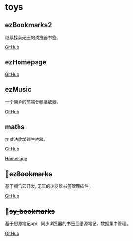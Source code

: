 <!--
 * @Author: NMTuan
 * @Email: NMTuan@qq.com
 * @Date: 2023-01-04 19:14:25
 * @LastEditTime: 2023-01-04 19:14:29
 * @LastEditors: NMTuan
 * @Description:
 * @FilePath: \muyi.dev\docs\toys\index.md
-->

# toys

## ezBookmarks2

继续探索无压的浏览器书签。

[GitHub](https://github.com/NMTuan/ezBookmarks2)

## ezHomepage

[GitHub](https://github.com/NMTuan/ezHomepage)

## ezMusic

一个简单的前端音频播放器。

[GitHub](https://github.com/NMTuan/ezMusic)

## maths

加减法数学题生成器。

[GitHub](https://github.com/NMTuan/maths)

[HomePage](https://nmtuan.github.io/maths/ "https://nmtuan.github.io/maths/")

## 🚧~~ezBookmarks~~

基于腾讯云开发, 无压的浏览器书签管理插件。

[GitHub](https://github.com/NMTuan/ezBookmarks)

## 🚧~~sy_bookmarks~~

基于思源笔记api，同步浏览器的书签至思源笔记，数据集中管理。

[GitHub](https://github.com/NMTuan/sy_bookmarks)
